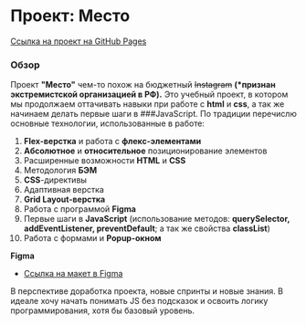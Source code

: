 # Проект: Место

[Ссылка на проект на GitHub Pages]()

### Обзор

Проект **"Место"** чем-то похож на бюджетный ~~Instagram~~ **(\*признан экстремистской организацией в РФ).** Это учебный проект, в котором мы продолжаем оттачивать навыки при работе с **html** и **css**, а так же начинаем делать первые шаги в ###JavaScript. По традиции перечислю основные технологии, использованные в работе:

1. **Flex-верстка** и работа с **флекс-элементами**
2. **Абсолютное** и **относительное** позиционирование элементов
3. Расширенные возможности **HTML** и **CSS**
4. Методология **БЭМ**
5. **CSS**-директивы
6. Адаптивная верстка
7. **Grid Layout-верстка**
8. Работа с программой **Figma**
9. Первые шаги в **JavaScript** (использование методов: **querySelector, addEventListener, preventDefault**; а так же свойства **classList**)
10. Работа с формами и **Popup-окном**

**Figma**

- [Ссылка на макет в Figma](https://www.figma.com/file/2cn9N9jSkmxD84oJik7xL7/JavaScript.-Sprint-4?node-id=0%3A1)

В перспективе доработка проекта, новые спринты и новые знания. В идеале хочу начать понимать JS без подсказок и освоить логику программирования, хотя бы базовый уровень.

